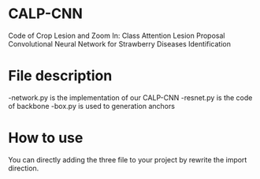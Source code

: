 # CALP-CNN
Code of Crop Lesion and Zoom In: Class Attention Lesion Proposal Convolutional Neural Network for Strawberry Diseases Identification

# File description
-network.py is the implementation of our CALP-CNN
-resnet.py is the code of backbone
-box.py is used to generation anchors

# How to use
You can directly adding the three file to your project by rewrite the import direction.
